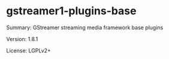 #           gstreamer1-plugins-base
 
Summary:        GStreamer streaming media framework base plugins
 
Version:        1.8.1
 
License:        LGPLv2+
 
